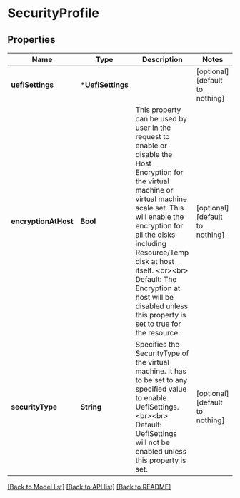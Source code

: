 # SecurityProfile


## Properties
Name | Type | Description | Notes
------------ | ------------- | ------------- | -------------
**uefiSettings** | [***UefiSettings**](UefiSettings.md) |  | [optional] [default to nothing]
**encryptionAtHost** | **Bool** | This property can be used by user in the request to enable or disable the Host Encryption for the virtual machine or virtual machine scale set. This will enable the encryption for all the disks including Resource/Temp disk at host itself. &lt;br&gt;&lt;br&gt; Default: The Encryption at host will be disabled unless this property is set to true for the resource. | [optional] [default to nothing]
**securityType** | **String** | Specifies the SecurityType of the virtual machine. It has to be set to any specified value to enable UefiSettings. &lt;br&gt;&lt;br&gt; Default: UefiSettings will not be enabled unless this property is set. | [optional] [default to nothing]


[[Back to Model list]](../README.md#models) [[Back to API list]](../README.md#api-endpoints) [[Back to README]](../README.md)


